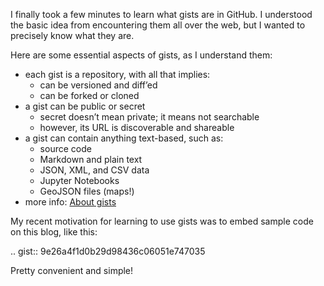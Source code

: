 <!--
.. title: GitHub Gists
.. slug: github-gists
.. date: 2020-06-01 12:00:00 UTC-04:00
.. tags: github
.. category: software
.. link:
.. description:
.. type: text
.. nocomments: True
-->

I finally took a few minutes to learn what gists are in GitHub. I understood the basic idea from encountering them all over the web, but I wanted to precisely know what they are.

Here are some essential aspects of gists, as I understand them:

-   each gist is a repository, with all that implies:
    -   can be versioned and diff’ed
    -   can be forked or cloned
-   a gist can be public or secret
    -   secret doesn’t mean private; it means not searchable
    -   however, its URL is discoverable and shareable
-   a gist can contain anything text-based, such as:
    -   source code
    -   Markdown and plain text
    -   JSON, XML, and CSV data
    -   Jupyter Notebooks
    -   GeoJSON files (maps!)
-   more info: [About gists](https://help.github.com/en/articles/creating-gists#about-gists)

My recent motivation for learning to use gists was to embed sample code on this blog, like this:

.. gist:: 9e26a4f1d0b29d98436c06051e747035

Pretty convenient and simple!
